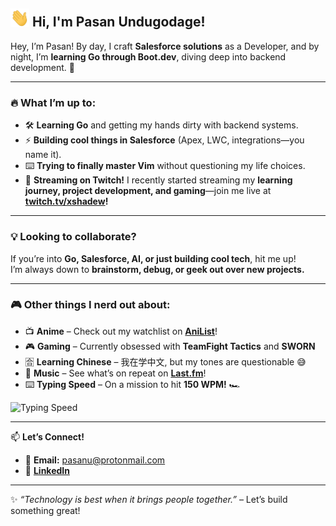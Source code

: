 ## <img src="https://raw.githubusercontent.com/ABSphreak/ABSphreak/master/gifs/Hi.gif" width="30px"> Hi, I'm Pasan Undugodage!  

Hey, I’m Pasan! By day, I craft **Salesforce solutions** as a Developer, and by night, I’m **learning Go through Boot.dev**, diving deep into backend development. 🚀  

---

### 🔥 What I’m up to:
- 🛠 **Learning Go** and getting my hands dirty with backend systems.  
- ⚡ **Building cool things in Salesforce** (Apex, LWC, integrations—you name it).  
- ⌨️ **Trying to finally master Vim** without questioning my life choices.  
- 🎥 **Streaming on Twitch!** I recently started streaming my **learning journey, project development, and gaming**—join me live at **[twitch.tv/xshadew](https://www.twitch.tv/xshadew)!**  

---

### 💡 Looking to collaborate?  
If you’re into **Go, Salesforce, AI, or just building cool tech**, hit me up!  
I’m always down to **brainstorm, debug, or geek out over new projects.**  

---

### 🎮 Other things I nerd out about:
- 📺 **Anime** – Check out my watchlist on **[AniList](https://anilist.co/user/XShadew/)**!  
- 🎮 **Gaming** – Currently obsessed with **TeamFight Tactics** and **SWORN**
- 🈴 **Learning Chinese** – 我在学中文, but my tones are questionable 😅  
- 🎵 **Music** – See what’s on repeat on **[Last.fm](https://www.last.fm/user/XShadew)**!  
- ⌨️ **Typing Speed** – On a mission to hit **150 WPM!** 🏎️  

![Typing Speed](https://monkey-widget.vercel.app/api/user/XShade)

---

📫 **Let’s Connect!**  
- 📧 **Email:** pasanu@protonmail.com  
- 🔗 **[LinkedIn](https://www.linkedin.com/in/pasan-undugodage/)**  

---

✨ _“Technology is best when it brings people together.”_ – Let’s build something great!  
